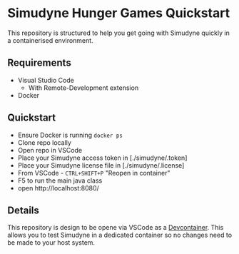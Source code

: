 # Simudyne Hunger Games Quickstart

This repository is structured to help you get going with Simudyne quickly in a containerised environment.

## Requirements
- Visual Studio Code
    - With Remote-Development extension
- Docker

## Quickstart
- Ensure Docker is running `docker ps`
- Clone repo locally
- Open repo in VSCode
- Place your Simudyne access token in [./simudyne/.token]
- Place your Simudyne license file in [./simudyne/.license]
- From VSCode - `CTRL+SHIFT+P` "Reopen in container"
- F5 to run the main java class
- open http://localhost:8080/


## Details
This repository is design to be opene via VSCode as a [Devcontainer](https://code.visualstudio.com/docs/remote/containers).  This allows you to test Simudyne in a dedicated container so no changes need to be made to your host system.
